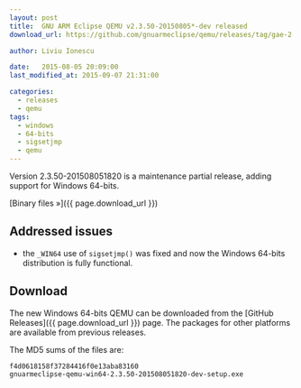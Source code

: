 ```yaml
---
layout: post
title:  GNU ARM Eclipse QEMU v2.3.50-20150805*-dev released
download_url: https://github.com/gnuarmeclipse/qemu/releases/tag/gae-2.3.50-20150805

author: Liviu Ionescu

date:   2015-08-05 20:09:00
last_modified_at: 2015-09-07 21:31:00

categories:
  - releases
  - qemu
tags:
  - windows
  - 64-bits
  - sigsetjmp
  - qemu
---
```


Version 2.3.50-201508051820 is a maintenance partial release, adding support for Windows 64-bits.

[Binary files »]({{ page.download_url }})

## Addressed issues
* the `_WIN64` use of `sigsetjmp()` was fixed and now the Windows 64-bits distribution is fully functional.

## Download
The new Windows 64-bits QEMU can be downloaded from the [GitHub Releases]({{ page.download_url }}) page. The packages for other platforms are available from previous releases.

The MD5 sums of the files are:

	f4d0618158f37284416f0e13aba83160  
	gnuarmeclipse-qemu-win64-2.3.50-201508051820-dev-setup.exe

